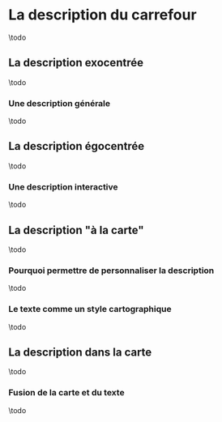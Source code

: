# La description du carrefour

\todo

## La description exocentrée

\todo

### Une description générale

\todo

## La description égocentrée

\todo

### Une description interactive

\todo

## La description "à la carte"

\todo

### Pourquoi permettre de personnaliser la description

\todo

### Le texte comme un style cartographique

\todo

## La description dans la carte

\todo

### Fusion de la carte et du texte

\todo